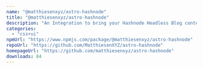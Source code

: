 ```yaml
---
name: "@matthiesenxyz/astro-hashnode"
title: "@matthiesenxyz/astro-hashnode"
description: "An Integration to bring your Hashnode Headless Blog content into Astro!"
categories:
  - "css+ui"
npmUrl: "https://www.npmjs.com/package/@matthiesenxyz/astro-hashnode"
repoUrl: "https://github.com/MatthiesenXYZ/astro-hashnode"
homepageUrl: "https://github.com/matthiesenxyz/astro-hashnode"
downloads: 84
---
```

